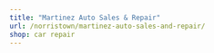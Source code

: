 ```yaml
---
title: "Martinez Auto Sales & Repair"
url: /norristown/martinez-auto-sales-and-repair/
shop: car repair
---
```

